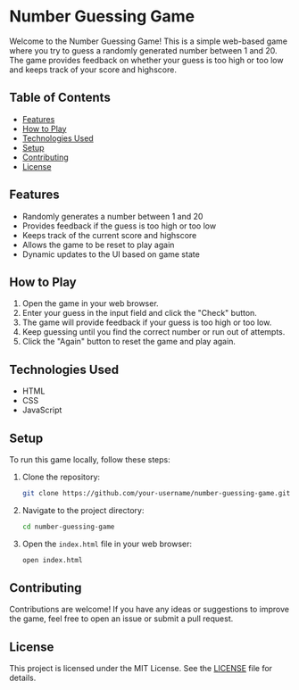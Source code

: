 # Number Guessing Game

Welcome to the Number Guessing Game! This is a simple web-based game where you try to guess a randomly generated number between 1 and 20. The game provides feedback on whether your guess is too high or too low and keeps track of your score and highscore.

## Table of Contents
- [Features](#features)
- [How to Play](#how-to-play)
- [Technologies Used](#technologies-used)
- [Setup](#setup)
- [Contributing](#contributing)
- [License](#license)

## Features
- Randomly generates a number between 1 and 20
- Provides feedback if the guess is too high or too low
- Keeps track of the current score and highscore
- Allows the game to be reset to play again
- Dynamic updates to the UI based on game state

## How to Play
1. Open the game in your web browser.
2. Enter your guess in the input field and click the "Check" button.
3. The game will provide feedback if your guess is too high or too low.
4. Keep guessing until you find the correct number or run out of attempts.
5. Click the "Again" button to reset the game and play again.

## Technologies Used
- HTML
- CSS
- JavaScript

## Setup
To run this game locally, follow these steps:

1. Clone the repository:
    ```sh
    git clone https://github.com/your-username/number-guessing-game.git
    ```
2. Navigate to the project directory:
    ```sh
    cd number-guessing-game
    ```
3. Open the `index.html` file in your web browser:
    ```sh
    open index.html
    ```

## Contributing
Contributions are welcome! If you have any ideas or suggestions to improve the game, feel free to open an issue or submit a pull request.

## License
This project is licensed under the MIT License. See the [LICENSE](LICENSE) file for details.
